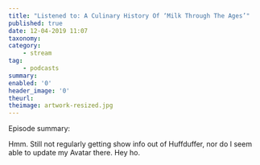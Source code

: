 ```yaml
---
title: "Listened to: A Culinary History Of ‘Milk Through The Ages’"
published: true
date: 12-04-2019 11:07
taxonomy:
category:
	- stream
tag:
	- podcasts
summary:
enabled: '0'
header_image: '0'
theurl: 
theimage: artwork-resized.jpg
--- 
```

Episode summary: 

Hmm. Still not regularly getting show info out of Huffduffer, nor do I seem able to update my Avatar there. Hey ho.

